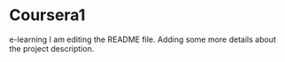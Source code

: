 # Coursera1
e-learning
I am editing the README file. Adding some more details about the project description.
